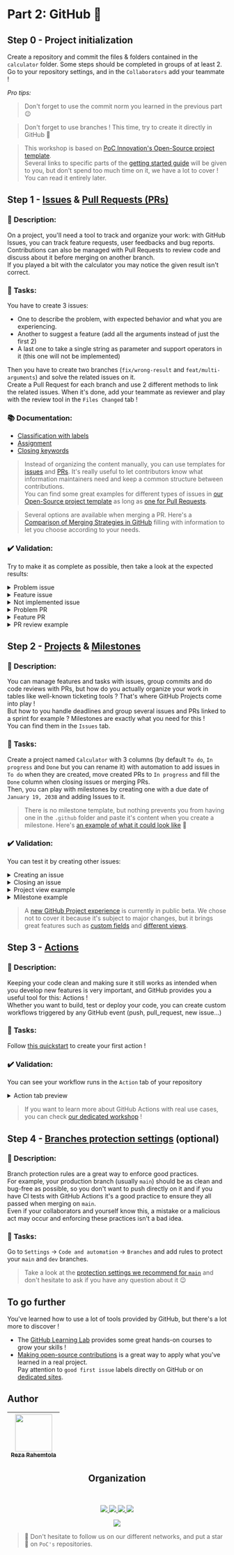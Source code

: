 # Part 2: GitHub 🚀

## Step 0 - Project initialization
Create a repository and commit the files & folders contained in the `calculator` folder.
Some steps should be completed in groups of at least 2.
Go to your repository settings, and in the `Collaborators` add your teammate !

<i>Pro tips:</i>
> Don't forget to use the commit norm you learned in the previous part 😉

> Don't forget to use branches ! This time, try to create it directly in GitHub 🚀

> This workshop is based on [PoC Innovation's Open-Source project template](https://github.com/PoCInnovation/open-source-project-template).  
Several links to specific parts of the [getting started guide](https://github.com/PoCInnovation/open-source-project-template/blob/main/.github/getting-started.md) will be given to you, but don't spend too much time on it, we have a lot to cover ! You can read it entirely later.

## Step 1 - [Issues](https://docs.github.com/en/issues/tracking-your-work-with-issues/about-issues) & [Pull Requests (PRs)](https://docs.github.com/en/pull-requests/collaborating-with-pull-requests/proposing-changes-to-your-work-with-pull-requests/about-pull-requests)
### 📑 **Description**:
On a project, you'll need a tool to track and organize your work: with GitHub Issues, you can track feature requests, user feedbacks and bug reports.  
Contributions can also be managed with Pull Requests to review code and discuss about it before merging on another branch.  
If you played a bit with the calculator you may notice the given result isn't correct.

### 📌 **Tasks**:
You have to create 3 issues:
- One to describe the problem, with expected behavior and what you are experiencing.
- Another to suggest a feature (add all the arguments instead of just the first 2)
- A last one to take a single string as parameter and support operators in it (this one will not be implemented)

Then you have to create two branches (`fix/wrong-result` and `feat/multi-arguments`) and solve the related issues on it.  
Create a Pull Request for each branch and use 2 different methods to link the related issues.
When it's done, add your teammate as reviewer and play with the review tool in the `Files Changed` tab !


### 📚 **Documentation**:
- [Classification with labels](https://docs.github.com/en/issues/using-labels-and-milestones-to-track-work/managing-labels)
- [Assignment](https://docs.github.com/en/issues/tracking-your-work-with-issues/assigning-issues-and-pull-requests-to-other-github-users)
- [Closing keywords](https://docs.github.com/en/get-started/writing-on-github/working-with-advanced-formatting/using-keywords-in-issues-and-pull-requests)

> Instead of organizing the content manually, you can use templates for [issues](https://docs.github.com/en/communities/using-templates-to-encourage-useful-issues-and-pull-requests/configuring-issue-templates-for-your-repository) and [PRs](https://docs.github.com/en/communities/using-templates-to-encourage-useful-issues-and-pull-requests/creating-a-pull-request-template-for-your-repository). It's really useful to let contributors know what information maintainers need and keep a common structure between contributions.  
You can find some great examples for different types of issues in [our Open-Source project template](https://github.com/PoCInnovation/open-source-project-template/tree/main/.github/ISSUE_TEMPLATE) as long as [one for Pull Requests](https://github.com/PoCInnovation/open-source-project-template/blob/main/.github/pull_request_template.md).

> Several options are available when merging a PR. Here's a [Comparison of Merging Strategies in GitHub](https://elliotchance.medium.com/comparison-of-merging-strategies-in-github-2f948c3b8fdc) filling with information to let you choose according to your needs.

### ✔️ **Validation**:
Try to make it as complete as possible, then take a look at the expected results:
<details>
  <summary>Problem issue</summary>
  <img src="./assets/issue_bug.png"/>
</details>
<details>
  <summary>Feature issue</summary>
  <img src="./assets/issue_feature.png"/>
</details>
<details>
  <summary>Not implemented issue</summary>
  <img src="./assets/issue_feature_wontfix.png"/>
</details>
<details>
  <summary>Problem PR</summary>
  <img src="./assets/pr_bug.png"/>
</details>
<details>
  <summary>Feature PR</summary>
  <img src="./assets/pr_feature.png"/>
</details>
<details>
  <summary>PR review example</summary>
  <img src="./assets/pr_review.png"/>
</details>

## Step 2 - [Projects](https://docs.github.com/en/issues/organizing-your-work-with-project-boards/managing-project-boards/about-project-boards) & [Milestones](https://docs.github.com/en/issues/using-labels-and-milestones-to-track-work/about-milestones)
### 📑 **Description**:
You can manage features and tasks with issues, group commits and do code reviews with PRs, but how do you actually organize
your work in tables like well-known ticketing tools ? That's where GitHub Projects come into play !  
But how to you handle deadlines and group several issues and PRs linked to a sprint for example ? Milestones are exactly what you need for this !  
You can find them in the `Issues` tab.  

### 📌 **Tasks**:
Create a project named `Calculator` with 3 columns (by default `To do`, `In progress` and `Done` but you can rename it) with automation to add issues in `To do` when they are created, move created PRs to `In progress` and fill the `Done` column when closing issues or merging PRs.  
Then, you can play with milestones by creating one with a due date of `January 19, 2038` and adding Issues to it. 

> There is no milestone template, but nothing prevents you from having one in the `.github` folder and paste it's content when you create a milestone. Here's [an example of what it could look like](https://github.com/PoCInnovation/open-source-project-template/blob/main/.github/milestone_template.md) 🚀

### ✔️ **Validation**:
You can test it by creating other issues:
<details>
  <summary>Creating an issue</summary>
  <img src="./assets/project_creating_automation.png"/>
</details>
<details>
  <summary>Closing an issue</summary>
  <img src="./assets/project_closing_automation.png"/>
</details>
<details>
  <summary>Project view example</summary>
  <img src="./assets/project_view.png"/>
</details>
<details>
  <summary>Milestone example</summary>
  <img src="./assets/milestone_view.png"/>
</details>

> A [new GitHub Project experience](https://docs.github.com/en/issues/trying-out-the-new-projects-experience/about-projects) is currently in public beta. We chose not to cover it because it's subject to major changes, but it brings great features such as [custom fields](https://docs.github.com/en/issues/trying-out-the-new-projects-experience/about-projects#adding-metadata-to-your-tasks) and [different views](https://docs.github.com/en/issues/trying-out-the-new-projects-experience/about-projects#adding-metadata-to-your-tasks).

## Step 3 - [Actions](https://docs.github.com/en/actions/learn-github-actions/understanding-github-actions)
### 📑 **Description**:
Keeping your code clean and making sure it still works as intended when you develop new features is very important, and GitHub provides you a useful tool for this: Actions !  
Whether you want to build, test or deploy your code, you can create custom workflows triggered by any GitHub event (push, pull_request, new issue...)

### 📌 **Tasks**:
Follow [this quickstart](https://docs.github.com/en/actions/quickstart) to create your first action !

### ✔️ **Validation**:
You can see your workflow runs in the `Action` tab of your repository
<details>
  <summary>Action tab preview</summary>
  <img str="./assets/action_result.png"/>
</details>

> If you want to learn more about GitHub Actions with real use cases, you can check [our dedicated workshop](https://github.com/PoCInnovation/Workshops/tree/master/software/05.Actions) !

## Step 4 - [Branches protection settings](https://docs.github.com/en/repositories/configuring-branches-and-merges-in-your-repository/defining-the-mergeability-of-pull-requests/about-protected-branches) (optional)
### 📑 **Description**:
Branch protection rules are a great way to enforce good practices.  
For example, your production branch (usually `main`) should be as clean and bug-free as possible, so you don't want to push directly on it and if you have CI tests with GitHub Actions it's a good practice to ensure they all passed when merging on `main`.  
Even if your collaborators and yourself know this, a mistake or a malicious act may occur and enforcing these practices isn't a bad idea.

### 📌 **Tasks**:
Go to `Settings` -> `Code and automation` -> `Branches` and add rules to protect your `main` and `dev` branches.
> Take a look at the [protection settings we recommend for `main`](https://github.com/PoCInnovation/open-source-project-template/blob/main/.github/getting-started.md#branches) and don't hesitate to ask if you have any question about it 😉

## To go further
You've learned how to use a lot of tools provided by GitHub, but there's a lot more to discover !

- The [GitHub Learning Lab](https://lab.github.com/) provides some great hands-on courses to grow your skills !  
- [Making open-source contributions](https://docs.github.com/en/get-started/exploring-projects-on-github/finding-ways-to-contribute-to-open-source-on-github) is a great way to apply what you've learned in a real project.  
  Pay attention to `good first issue` labels directly on GitHub or on [dedicated sites](https://goodfirstissue.dev/).
  
## Author

| [<img src="https://github.com/RezaRahemtola.png?size=85" width=85><br><sub>Reza Rahemtola</sub>](https://github.com/RezaRahemtola)
| :---: | 
<h2 align=center>
Organization
</h2>
<br/>
<p align='center'>
    <a href="https://www.linkedin.com/company/pocinnovation/mycompany/">
        <img src="https://img.shields.io/badge/LinkedIn-0077B5?style=for-the-badge&logo=linkedin&logoColor=white">
    </a>
    <a href="https://www.instagram.com/pocinnovation/">
        <img src="https://img.shields.io/badge/Instagram-E4405F?style=for-the-badge&logo=instagram&logoColor=white">
    </a>
    <a href="https://twitter.com/PoCInnovation">
        <img src="https://img.shields.io/badge/Twitter-1DA1F2?style=for-the-badge&logo=twitter&logoColor=white">
    </a>
    <a href="https://discord.com/invite/Yqq2ADGDS7">
        <img src="https://img.shields.io/badge/Discord-7289DA?style=for-the-badge&logo=discord&logoColor=white">
    </a>
</p>
<p align=center>
    <a href="https://www.poc-innovation.fr/">
        <img src="https://img.shields.io/badge/WebSite-1a2b6d?style=for-the-badge&logo=GitHub Sponsors&logoColor=white">
    </a>
</p>

> 🚀 Don't hesitate to follow us on our different networks, and put a star 🌟 on `PoC's` repositories.
